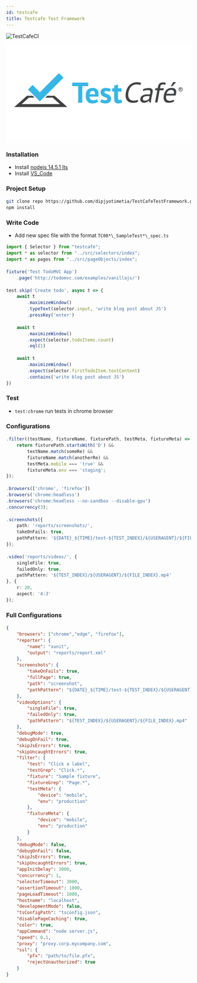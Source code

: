 ```yaml
---
id: testcafe
title: Testcafe Test Framework
---
```


![TestCafeCI](https://github.com/TestautoDev/TestCafeTestFramework/workflows/TestCafeCI/badge.svg)  

![img](https://raw.githubusercontent.com/DevExpress/testcafe-gh-page-assets/master/src/images/testcafe-ogp-icon.png)

### Installation

- Install [nodejs 14.5.1 lts](https://nodejs.org/en/download/)
- Install [VS_Code](https://code.visualstudio.com/download)

### Project Setup

```bash
git clone repo https://github.com/dipjyotimetia/TestCafeTestFramework.git
npm install
```

### Write Code

- Add new spec file with the format `TC00*\_SampleTest*\_spec.ts`

```typescript
import { Selector } from "testcafe";
import * as selector from "../src/selectors/index";
import * as pages from "../src/pageObjects/index";

fixture('Test TodoMVC App')
    .page('http://todomvc.com/examples/vanillajs/')

test.skip('Create todo', async t => {
    await t
        .maximizeWindow()
        .typeText(selector.input, 'write blog post about JS')
        .pressKey('enter')

    await t
        .maximizeWindow()
        .expect(selector.todoItems.count)
        .eql(1)

    await t
        .maximizeWindow()
        .expect(selector.firstTodoItem.textContent)
        .contains('write blog post about JS')
})
```

### Test

- `test:chrome` run tests in chrome browser

### Configurations

```typescript title="runner.config.ts"
.filter((testName, fixtureName, fixturePath, testMeta, fixtureMeta) => {
    return fixturePath.startsWith('D') &&
        testName.match(someRe) &&
        fixtureName.match(anotherRe) &&
        testMeta.mobile === 'true' &&
        fixtureMeta.env === 'staging';
});

.browsers(['chrome', 'firefox'])
.browsers('chrome:headless')
.browsers('chrome:headless --no-sandbox --disable-gpu')
.concurrency(3);

.screenshots({
    path: 'reports/screenshots/',
    takeOnFails: true,
    pathPattern: '${DATE}_${TIME}/test-${TEST_INDEX}/${USERAGENT}/${FILE_INDEX}.png'
});

.video('reports/videos/', {
    singleFile: true,
    failedOnly: true,
    pathPattern: '${TEST_INDEX}/${USERAGENT}/${FILE_INDEX}.mp4'
}, {
    r: 20,
    aspect: '4:3'
});

```

### Full Configurations

```json title=".testcaferc.json"
{
    "browsers": ["chrome","edge", "firefox"],
    "reporter": {
        "name": "xunit",
        "output": "reports/report.xml"
    },
    "screenshots": {
        "takeOnFails": true,
        "fullPage": true,
        "path": "screenshot",
        "pathPattern": "${DATE}_${TIME}/test-${TEST_INDEX}/${USERAGENT}/${FILE_INDEX}.png"
    },
    "videoOptions": {
        "singleFile": true,
        "failedOnly": true,
        "pathPattern": "${TEST_INDEX}/${USERAGENT}/${FILE_INDEX}.mp4"
    },
    "debugMode": true,
    "debugOnFail": true,
    "skipJsErrors": true,
    "skipUncaughtErrors": true,
    "filter": {
        "test": "Click a label",
        "testGrep": "Click.*",
        "fixture": "Sample fixture",
        "fixtureGrep": "Page.*",
        "testMeta": {
            "device": "mobile",
            "env": "production"
        },
        "fixtureMeta": {
            "device": "mobile",
            "env": "production"
        }
    },
    "debugMode": false,
    "debugOnFail": false,
    "skipJsErrors": true,
    "skipUncaughtErrors": true,
    "appInitDelay": 3000,
    "concurrency": 1,
    "selectorTimeout": 3000,
    "assertionTimeout": 1000,
    "pageLoadTimeout": 1000,
    "hostname": "localhost",
    "developmentMode": false,
    "tsConfigPath": "tsconfig.json",
    "disablePageCaching": true,
    "color": true,
    "appCommand": "node server.js",
    "speed": 0.1,
    "proxy": "proxy.corp.mycompany.com",
    "ssl": {
        "pfx": "path/to/file.pfx",
        "rejectUnauthorized": true
    }
}
```
